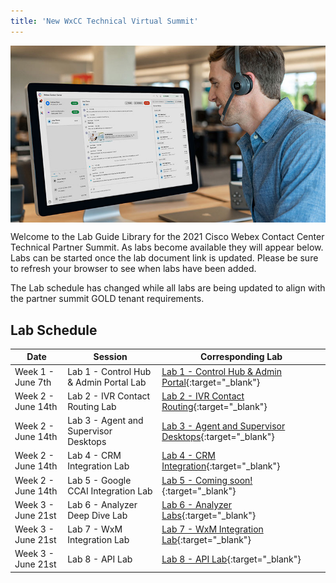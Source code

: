 ```yaml
---
title: 'New WxCC Technical Virtual Summit'
---
```


<img align="middle" src="../images/12_51_47.jpg" width="1000" />


Welcome to the Lab Guide Library for the 2021 Cisco Webex Contact Center Technical Partner Summit. As labs become available they will appear below. Labs can be started once the lab document link is updated. Please be sure to refresh your browser to see when labs have been added.

The Lab schedule has changed while all labs are being updated to align with the partner summit GOLD tenant requirements.

## Lab Schedule

| Date       | Session                                | Corresponding Lab                                                                                      
| ---------- | -------------------------------------- | ------------------------------------------------------------------------------------------------------ 
| Week 1 - June 7th | Lab 1 - Control Hub & Admin Portal Lab | [Lab 1 - Control Hub & Admin Portal](CH.md){:target="\_blank"}                               
| Week 2 - June 14th | Lab 2 - IVR Contact Routing Lab        | [Lab 2 - IVR Contact Routing](IVR.md){:target="\_blank"}                                      
| Week 2 - June 14th | Lab 3 - Agent and Supervisor Desktops              | [Lab 3 - Agent and Supervisor Desktops](AgentSupervisor.md){:target="\_blank"}  
| Week 2 - June 14th | Lab 4 - CRM Integration Lab               | [Lab 4 - CRM Integration](CRM.md){:target="\_blank"}  
| Week 2 - June 14th | Lab 5 - Google CCAI Integration Lab               | [Lab 5 - Coming soon!](){:target="\_blank"} 
| Week 3 - June 21st | Lab 6 - Analyzer Deep Dive Lab        | [Lab 6 - Analyzer Labs](Analyzer.md){:target="\_blank"}                  
| Week 3 - June 21st | Lab 7 - WxM Integration Lab               | [Lab 7 - WxM Integration Lab](WxM.md){:target="\_blank"}  
| Week 3 - June 21st | Lab 8 - API Lab                        | [Lab 8 - API Lab](API.md){:target="\_blank"} 

